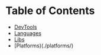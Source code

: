 # Table of Contents

- [DevTools](./DevTools/)
- [Languages](./Languages/)
- [Libs](./Libs/)
- [Platforms)(./platforms/)